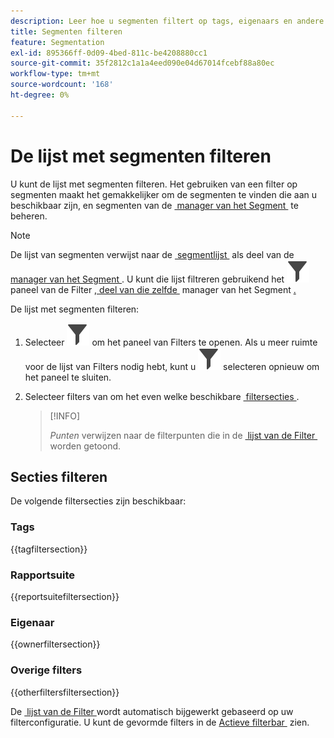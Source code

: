```yaml
---
description: Leer hoe u segmenten filtert op tags, eigenaars en andere filters.
title: Segmenten filteren
feature: Segmentation
exl-id: 895366ff-0d09-4bed-811c-be4208880cc1
source-git-commit: 35f2812c1a1a4eed090e04d67014fcebf88a80ec
workflow-type: tm+mt
source-wordcount: '168'
ht-degree: 0%

---
```


# De lijst met segmenten filteren

U kunt de lijst met segmenten filteren. Het gebruiken van een filter op segmenten maakt het gemakkelijker om de segmenten te vinden die aan u beschikbaar zijn, en segmenten van de [&#x200B; manager van het Segment &#x200B;](seg-manage.md) te beheren.

>[!NOTE]
>
>De lijst van segmenten verwijst naar de [&#x200B; segmentlijst &#x200B;](seg-manage.md#filters-list) als deel van de [&#x200B; manager van het Segment &#x200B;](seg-manage.md). U kunt die lijst filtreren gebruikend het ![&#x200B; &#x200B;](/help/assets/icons/Filter.svg) paneel van de Filter [, deel van die zelfde &#x200B;](seg-manage.md#filter-panel) manager van het Segment [.](seg-manage.md)
>


De lijst met segmenten filteren:

1. Selecteer ![&#x200B; Filter &#x200B;](/help/assets/icons/Filter.svg) om het paneel van Filters te openen. Als u meer ruimte voor de lijst van Filters nodig hebt, kunt u ![&#x200B; Filter &#x200B;](/help/assets/icons/Filter.svg) selecteren opnieuw om het paneel te sluiten.
1. Selecteer filters van om het even welke beschikbare [&#x200B; filtersecties &#x200B;](#filter-sections).

   >[!INFO]
   >
   >*Punten* verwijzen naar de filterpunten die in de [&#x200B; lijst van de Filter &#x200B;](seg-manage.md#segment-list) worden getoond.
   > 

## Secties filteren

De volgende filtersecties zijn beschikbaar:

### Tags

{{tagfiltersection}}

### Rapportsuite

{{reportsuitefiltersection}}

### Eigenaar

{{ownerfiltersection}}

### Overige filters

{{otherfiltersfiltersection}}


De [&#x200B; lijst van de Filter &#x200B;](seg-manage.md#segment-list) wordt automatisch bijgewerkt gebaseerd op uw filterconfiguratie. U kunt de gevormde filters in de [&#x200B; Actieve filterbar &#x200B;](seg-manage.md#active-filter-bar) zien.
